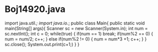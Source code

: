 # Boj14920.java
import java.util.*; import java.io.*;  public class Main{     public static void main(String[] args){         Scanner sc = new Scanner(System.in);         int num = sc.nextInt();         int c = 0;         while(true)         {             if(num == 1)                break;             if(num%2 == 0)             {                num = num/2;                c++;              }              else if(num%2 != 0)              {                 num = num*3 +1;                 c++;               }         }          sc.close();          System.out.print(c+1;)          } }
